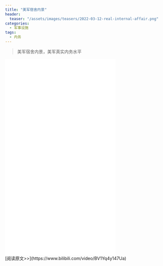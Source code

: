 ```yaml
---
title: "美军宿舍内景"
header:
  teaser: "/assets/images/teasers/2022-03-12-real-internal-affair.png"
categories:
  - 军事设施
tags:
  - 内务
---
```


>美军宿舍内景，美军真实内务水平

<iframe width="360px" height="640px" src="//player.bilibili.com/player.html?aid=594484270&bvid=BV1Yq4y147Ua&cid=519090093&page=1" scrolling="no" border="0" frameborder="no" framespacing="0" allowfullscreen="true"> </iframe>
<br/>
[阅读原文>>](https://www.bilibili.com/video/BV1Yq4y147Ua)
